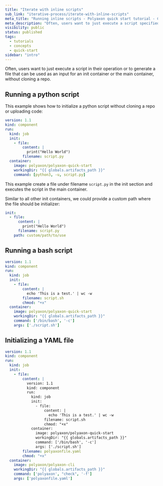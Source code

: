 ```yaml
---
title: "Iterate with inline scripts"
sub_link: "iterative-process/iterate-with-inline-scripts"
meta_title: "Running inline scripts - Polyaxon quick start tutorial - Core Concepts"
meta_description: "Often, users want to just execute a script specified as a here-script (also known as a here-doc) in their operation"
visibility: public
status: published
tags:
  - tutorials
  - concepts
  - quick-start
sidebar: "intro"
---
```


Often, users want to just execute a script in their operation or to generate a file that can be used as an input for an init container or the main container, without cloning a repo.


## Running a python script

This example shows how to initialize a python script without cloning a repo or uploading code:

```yaml
version: 1.1
kind: component
run:
  kind: job
  init:
    - file:
        content: |
          print("Hello World")
        filename: script.py
  container:
    image: polyaxon/polyaxon-quick-start
    workingDir: "{{ globals.artifacts_path }}"
    command: [python3, -u, script.py]
```

This example create a file under filename `script.py` in the init section and executes the script in the main container.

Similar to all other init containers, we could provide a custom path where the file should be initializer:

```yaml
init:
  - file:
      content: |
        print("Hello World")
      filename: script.py
    path: custom/path/to/use
```


## Running a bash script

```yaml
version: 1.1
kind: component
run:
  kind: job
  init:
    - file:
        content: |
          echo 'This is a test.' | wc -w
        filename: script.sh
        chmod: "+x"
  container:
    image: polyaxon/polyaxon-quick-start
    workingDir: "{{ globals.artifacts_path }}"
    command: ['/bin/bash', '-c']
    args: ['./script.sh']
```


## Initializing a YAML file

```yaml
version: 1.1
kind: component
run:
  kind: job
  init:
    - file:
        content: |
          version: 1.1
          kind: component
          run:
            kind: job
            init:
              - file:
                  content: |
                    echo 'This is a test.' | wc -w
                  filename: script.sh
                  chmod: "+x"
            container:
              image: polyaxon/polyaxon-quick-start
              workingDir: "{{ globals.artifacts_path }}"
              command: ['/bin/bash', '-c']
              args: ['./script.sh']
        filename: polyaxonfile.yaml
        chmod: "+x"
  container:
    image: polyaxon/polyaxon-cli
    workingDir: "{{ globals.artifacts_path }}"
    command: ['polyaxon', "check", '-f']
    args: ['polyaxonfile.yaml']
```
